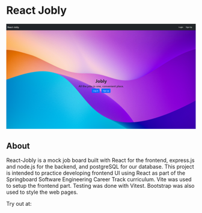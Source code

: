 # React Jobly

![alt text](jobly_sceenshoot.png)

## About
React-Jobly is a mock job board built with React for the frontend, express.js and node.js for the backend, and postgreSQL for our database. This project is intended to practice developing frontend UI using React as part of the Springboard Software Engineering Career Track curriculum. Vite was used to setup the frontend part. Testing was done with Vitest. Bootstrap was also used to style the web pages.

Try out at: